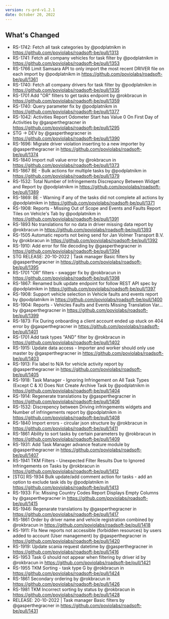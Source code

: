 ```yaml
---
version: rs-prd-v1.2.1
date: October 20, 2022
---
```


## What's Changed
* RS-1742: Fetch all task categories by @podplatnikm in https://github.com/poviolabs/roadsoft-be/pull/1313
* RS-1741: Fetch all company vehicles for task filter by @podplatnikm in https://github.com/poviolabs/roadsoft-be/pull/1353
* RS-1766 Limit Samsara API to only import the most recent DRIVER file on each import by @podplatnikm in https://github.com/poviolabs/roadsoft-be/pull/1361
* RS-1740: Fetch all company drivers for task filter by @podplatnikm in https://github.com/poviolabs/roadsoft-be/pull/1335
* RS-1701 Add "OR" filters to get tasks endpoint by @rokbracun in https://github.com/poviolabs/roadsoft-be/pull/1359
* RS-1740: Query parameter fix by @podplatnikm in https://github.com/poviolabs/roadsoft-be/pull/1377
* RS-1042: Activities Report Odometer Start has Value 0 On First Day of Activities by @gasperthegracner in https://github.com/poviolabs/roadsoft-be/pull/1295
* STG -> DEV by @gasperthegracner in https://github.com/poviolabs/roadsoft-be/pull/1390
* RS-1696: Migrate driver violation inserting to a new importer by @gasperthegracner in https://github.com/poviolabs/roadsoft-be/pull/1374
* RS-1840 Import null value error by @rokbracun in https://github.com/poviolabs/roadsoft-be/pull/1373
* RS-1867 BE - Bulk actions for multiple tasks by @podplatnikm in https://github.com/poviolabs/roadsoft-be/pull/1379
* RS-1532: Total Number of Infringements Discrepancy Between Widget and Report by @podplatnikm in https://github.com/poviolabs/roadsoft-be/pull/1389
* RS-1869: BE - Warning if any of the tasks did not complete all actions by @podplatnikm in https://github.com/poviolabs/roadsoft-be/pull/1371
* RS-1908: Reports - Missing Out of Scope and Events and Faults Report Tiles on Vehicle's Tab by @podplatnikm in https://github.com/poviolabs/roadsoft-be/pull/1391
* RS-1893 No translations for no data in driver missing data report by @rokbracun in https://github.com/poviolabs/roadsoft-be/pull/1393
* RS-1505 Automatic reports not being send for Jan Volmer Transport B.V. by @rokbracun in https://github.com/poviolabs/roadsoft-be/pull/1392
* RS-1910: Add error for file decoding by @gasperthegracner in https://github.com/poviolabs/roadsoft-be/pull/1394
* STG RELEASE: 20-10-2022 | Task manager Basic filters by @gasperthegracner in https://github.com/poviolabs/roadsoft-be/pull/1395
* RS-1701 "OR" filters - swagger fix by @rokbracun in https://github.com/poviolabs/roadsoft-be/pull/1398
* RS-1867: Renamed bulk update endpoint for follow REST API spec by @podplatnikm in https://github.com/poviolabs/roadsoft-be/pull/1397
* RS-1908: Support vehicle selection in Vehicle faults and events report by @podplatnikm in https://github.com/poviolabs/roadsoft-be/pull/1400
* RS-1904: Reports - Vehicles Faults and Events Missing Translation Var… by @gasperthegracner in https://github.com/poviolabs/roadsoft-be/pull/1399
* RS-1873: Fix During onboarding a client account ended up stuck on 404 error by @gasperthegracner in https://github.com/poviolabs/roadsoft-be/pull/1401
* RS-1701 Add task types "AND" filter by @rokbracun in https://github.com/poviolabs/roadsoft-be/pull/1402
* RS-1915: Update data access - Importer and worker should only use master by @gasperthegracner in https://github.com/poviolabs/roadsoft-be/pull/1403
* RS-1913: Fix label to N/A for vehicle activity report by @gasperthegracner in https://github.com/poviolabs/roadsoft-be/pull/1405
* RS-1918: Task Manager - Ignoring Infringement on All Task Types (Except C & X) Does Not Create Archive Task by @podplatnikm in https://github.com/poviolabs/roadsoft-be/pull/1404
* RS-1914: Regenerate translations by @gasperthegracner in https://github.com/poviolabs/roadsoft-be/pull/1406
* RS-1532: Discrepency between Driving infringements widgets and Number of infringements report by @podplatnikm in https://github.com/poviolabs/roadsoft-be/pull/1408
* RS-1840 Import errors - circular json structure by @rokbracun in https://github.com/poviolabs/roadsoft-be/pull/1411
* RS-1861 Ability to sort tasks by certain parameters by @rokbracun in https://github.com/poviolabs/roadsoft-be/pull/1409
* RS-1931:  Add Task Manager advance feature module by @gasperthegracner in https://github.com/poviolabs/roadsoft-be/pull/1407
* RS-1941 TKM Filters - Unexpected Filter Results Due to Ignored Infringements on Tasks by @rokbracun in https://github.com/poviolabs/roadsoft-be/pull/1412
* [STG] RS-1934 Bulk update/add comment action for tasks - add an option to exclude task ids by @podplatnikm in https://github.com/poviolabs/roadsoft-be/pull/1413
* RS-1933: Fix: Missing Country Codes Report Displays Empty Columns by @gasperthegracner in https://github.com/poviolabs/roadsoft-be/pull/1415
* RS-1946: Regenarate translations by @gasperthegracner in https://github.com/poviolabs/roadsoft-be/pull/1417
* RS-1861 Order by driver name and vehicle registration combined by @rokbracun in https://github.com/poviolabs/roadsoft-be/pull/1418
* RS-1911: FIx New reports not accessible (forbidden resources) by users added to account (User management) by @gasperthegracner in https://github.com/poviolabs/roadsoft-be/pull/1420
* RS-1919: Update scania request datetime by @gasperthegracner in https://github.com/poviolabs/roadsoft-be/pull/1416
* RS-1953 Task G should not appear when filtering by driver id by @rokbracun in https://github.com/poviolabs/roadsoft-be/pull/1421
* RS-1955 TKM Sorting - task type G by @rokbracun in https://github.com/poviolabs/roadsoft-be/pull/1424
* RS-1861 Secondary ordering by @rokbracun in https://github.com/poviolabs/roadsoft-be/pull/1426
* RS-1981 TKM Incorrect sorting by status by @rokbracun in https://github.com/poviolabs/roadsoft-be/pull/1428
* RELEASE: 20-10-2022 | Task manager Basic filters by @gasperthegracner in https://github.com/poviolabs/roadsoft-be/pull/1431